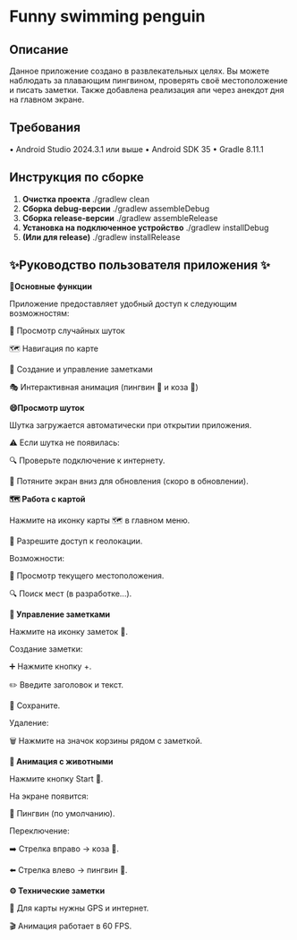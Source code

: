 # Funny swimming penguin

## Описание

Данное приложение создано в развлекательных целях. Вы можете наблюдать за плавающим пингвином, 
проверять своё местоположение и писать заметки. Также добавлена реализация апи через анекдот дня на главном экране.


## Требования

•   Android Studio 2024.3.1 или выше
•   Android SDK 35
•   Gradle 8.11.1 

## Инструкция по сборке

1.  **Очистка проекта**
    ./gradlew clean
2. **Сборка debug-версии**
   ./gradlew assembleDebug
4. **Сборка release-версии**
   ./gradlew assembleRelease
6. **Установка на подключенное устройство**
   ./gradlew installDebug
8. **(Или для release)**
   ./gradlew installRelease


## ✨Руководство пользователя приложения ✨

**🌟Основные функции**

Приложение предоставляет удобный доступ к следующим возможностям:

📌 Просмотр случайных шуток

🗺 Навигация по карте

📝 Создание и управление заметками

🎭 Интерактивная анимация (пингвин 🐧 и коза 🐐)

**😄Просмотр шуток**

Шутка загружается автоматически при открытии приложения.

⚠️ Если шутка не появилась:

🔍 Проверьте подключение к интернету.

🔄 Потяните экран вниз для обновления (скоро в обновлении).

**🗺️ Работа с картой**

Нажмите на иконку карты 🗺 в главном меню.

📍 Разрешите доступ к геолокации.

Возможности:

👀 Просмотр текущего местоположения.

🔍 Поиск мест (в разработке...).

**📒 Управление заметками**

Нажмите на иконку заметок 📝.

Создание заметки:

➕ Нажмите кнопку +.

✏️ Введите заголовок и текст.

💾 Сохраните.

Удаление:

🗑️ Нажмите на значок корзины рядом с заметкой.

**🎪 Анимация с животными**

Нажмите кнопку Start 🚀.

На экране появится:

🐧 Пингвин (по умолчанию).

Переключение:

➡️ Стрелка вправо → коза 🐐.

⬅️ Стрелка влево → пингвин 🐧.

**⚙️ Технические заметки**

🔋 Для карты нужны GPS и интернет.

🎬 Анимация работает в 60 FPS.
